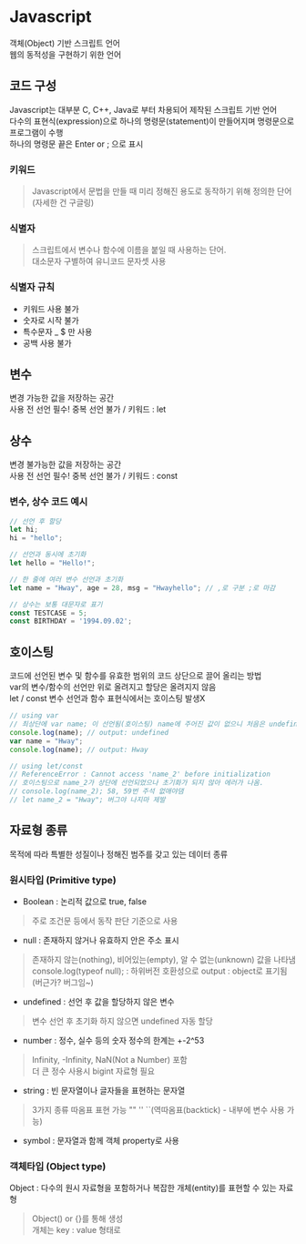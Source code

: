 # Javascript
객체(Object) 기반 스크립트 언어<br>
웹의 동적성을 구현하기 위한 언어<br>

## 코드 구성
Javascript는 대부분 C, C++, Java로 부터 차용되어 제작된 스크립트 기반 언어<br>
다수의 표현식(expression)으로 하나의 명령문(statement)이 만들어지며 명령문으로 프로그램이 수행<br>
하나의 명령문 끝은 Enter or ; 으로 표시

### 키워드
> Javascript에서 문법을 만들 때 미리 정해진 용도로 동작하기 위해 정의한 단어 (자세한 건 구글링)
### 식별자
> 스크립트에서 변수나 함수에 이름을 붙일 때 사용하는 단어.<br>
> 대소문자 구별하여 유니코드 문자셋 사용
### 식별자 규칙
* 키워드 사용 불가
* 숫자로 시작 불가
* 특수문자 _ $ 만 사용
* 공백 사용 불가

## 변수
변경 가능한 값을 저장하는 공간<br>
사용 전 선언 필수! 중복 선언 불가 / 키워드 : let
## 상수
변경 불가능한 값을 저장하는 공간<br>
사용 전 선언 필수! 중복 선언 불가 / 키워드 : const
### 변수, 상수 코드 예시
```js
// 선언 후 할당
let hi;
hi = "hello";

// 선언과 동시에 초기화
let hello = "Hello!";

// 한 줄에 여러 변수 선언과 초기화
let name = "Hway", age = 28, msg = "Hwayhello"; // ,로 구분 ;로 마감

// 상수는 보통 대문자로 표기
const TESTCASE = 5;
const BIRTHDAY = '1994.09.02';
```

## 호이스팅
코드에 선언된 변수 및 함수를 유효한 범위의 코드 상단으로 끌어 올리는 방법<br>
var의 변수/함수의 선언만 위로 올려지고 할당은 올려지지 않음<br>
let / const 변수 선언과 함수 표현식에서는 호이스팅 발생X
```js
// using var
// 최상단에 var name; 이 선언됨(호이스팅) name에 주어진 값이 없으니 처음은 undefined가 나옴
console.log(name); // output: undefined
var name = "Hway";
console.log(name); // output: Hway

// using let/const
// ReferenceError : Cannot access 'name_2' before initialization
// 호이스팅으로 name_2가 상단에 선언되었으나 초기화가 되지 않아 에러가 나옴.
// console.log(name_2); 58, 59번 주석 없애야댐
// let name_2 = "Hway"; 버그야 나지마 제발
```

## 자료형 종류
목적에 따라 특별한 성질이나 정해진 범주를 갖고 있는 데이터 종류

### 원시타입 (Primitive type)
* Boolean : 논리적 값으로 true, false
> 주로 조건문 등에서 동작 판단 기준으로 사용
* null : 존재하지 않거나 유효하지 안은 주소 표시
> 존재하지 않는(nothing), 비어있는(empty), 알 수 없는(unknown) 값을 나타냄<br>
> console.log(typeof null); : 하위버전 호환성으로 output : object로 표기됨 (버근가? 버그임~)
* undefined : 선언 후 값을 할당하지 않은 변수
> 변수 선언 후 초기화 하지 않으면 undefined 자동 할당
* number : 정수, 실수 등의 숫자 정수의 한계는 +-2^53
> Infinity, -Infinity, NaN(Not a Number) 포함<br>
> 더 큰 정수 사용시 bigint 자료형 필요
* string : 빈 문자열이나 글자들을 표현하는 문자열
> 3가지 종류 따옴표 표현 가능 "" '' ``(역따옴표(backtick) - 내부에 변수 사용 가능)
* symbol : 문자열과 함께 객체 property로 사용

### 객체타입 (Object type)
Object : 다수의 원시 자료형을 포함하거나 복잡한 개체(entity)를 표현할 수 있는 자료형
>	Object() or {}를 통해 생성<br>
> 개체는 key : value 형태로 
